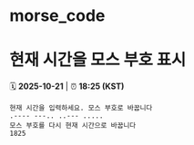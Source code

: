 # morse_code
# 현재 시간을 모스 부호 표시
<!-- MORSE_TIME_START -->
🗓️ **2025-10-21** | ⏰ **18:25 (KST)**

```
현재 시간을 입력하세요. 모스 부호로 바꿉니다
.---- ---.. ..--- .....
모스 부호를 다시 현재 시간으로 바꿉니다
1825
```
<!-- MORSE_TIME_END -->
